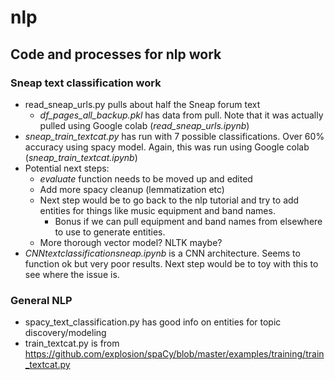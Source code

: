 # nlp
## Code and processes for nlp work

### Sneap text classification work
* read_sneap_urls.py pulls about half the Sneap forum text
    * *df_pages_all_backup.pkl* has data from pull.  Note that it was actually pulled using Google colab (*read_sneap_urls.ipynb*)
* *sneap_train_textcat.py* has run with 7 possible classifications. Over 60% accuracy using spacy model. Again, this was run using Google colab (*sneap_train_textcat.ipynb*)
* Potential next steps:
    * *evaluate* function needs to be moved up and edited
    * Add more spacy cleanup (lemmatization etc)
    * Next step would be to go back to the nlp tutorial and try to add entities for things like music equipment and band names.
        * Bonus if we can pull equipment and band names from elsewhere to use to generate entities.
    * More thorough vector model? NLTK maybe?
* *CNNtextclassificationsneap.ipynb* is a CNN architecture.  Seems to function ok but very poor results. Next step would be to toy with this to see where the issue is.
### General NLP
* spacy_text_classification.py has good info on entities for topic discovery/modeling
* train_textcat.py is from https://github.com/explosion/spaCy/blob/master/examples/training/train_textcat.py
